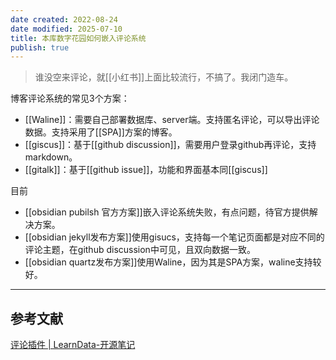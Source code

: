 ```yaml
---
date created: 2022-08-24
date modified: 2025-07-10
title: 本库数字花园如何嵌入评论系统
publish: true
---
```


> 谁没空来评论，就[[小红书]]上面比较流行，不搞了。我闭门造车。

博客评论系统的常见3个方案：

- [[Waline]]：需要自己部署数据库、server端。支持匿名评论，可以导出评论数据。支持采用了[[SPA]]方案的博客。
- [[giscus]]：基于[[github discussion]]，需要用户登录github再评论，支持markdown。
- [[gitalk]]：基于[[github issue]]，功能和界面基本同[[giscus]]

目前

- [[obsidian pubilsh 官方方案]]嵌入评论系统失败，有点问题，待官方提供解决方案。
- [[obsidian jekyll发布方案]]使用gisucs，支持每一个笔记页面都是对应不同的评论主题，在github discussion中可见，且双向数据一致。
- [[obsidian quartz发布方案]]使用Waline，因为其是SPA方案，waline支持较好。

---

## 参考文献

[评论插件 | LearnData-开源笔记](https://newzone.top/web/Comments.html)
